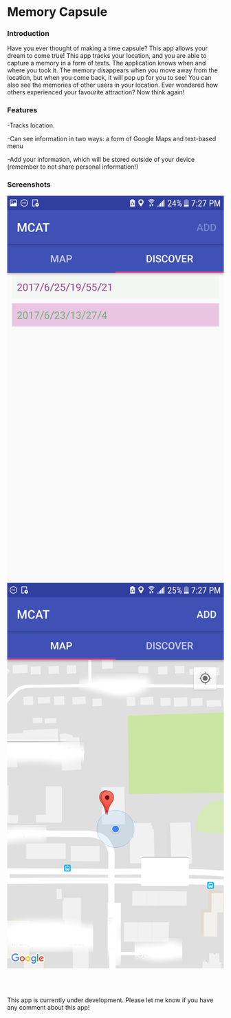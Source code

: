 # Memory Capsule

### Introduction
Have you ever thought of making a time capsule? This app allows your dream to come true! 
This app tracks your location, and you are able to capture a memory in a form of texts. The application knows when and where you took it.
The memory disappears when you move away from the location, but when you come back, it will pop up for you to see!
You can also see the memories of other users in your location. Ever wondered how others experienced your favourite attraction? Now think again!

### Features
-Tracks location.

-Can see information in two ways: a form of Google Maps and text-based menu

-Add your information, which will be stored outside of your device (remember to not share personal information!)

### Screenshots
![Screenshot](https://github.com/shincoding/Mcat_project/blob/master/20705975_1243012595825693_851079375_o%20(1).png)
![Screenshot](https://github.com/shincoding/Mcat_project/blob/master/20706354_1243012582492361_916602952_o%20(1).png)

<br />
<br />


This app is currently under development. Please let me know if you have any comment about this app!

